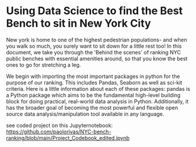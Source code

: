 # Using Data Science to find the Best Bench to sit in New York City
New york is home to one of the highest pedestrian populations- and when you walk so much, you surely want to sit down for a little rest too! In this document, we take you through the 'Behind the scenes' of ranking NYC public benches with essential amenities around, so that you know the best ones to go for stretching a leg.

We begin with importing the most important packages in python for the purpose of our ranking. This includes Pandas, Seaborn as well as sci-kit criteria. Here is a little information about each of these packages: pandas is a Python package which aims to be the fundamental high-level building block for doing practical, real-world data analysis in Python. Additionally, it has the broader goal of becoming the most powerful and flexible open source data analysis/manipulation tool available in any language.

see coded project on this Jupyternotebook: https://github.com/paolorivas/NYC-bench-ranking/blob/main/Project_Codebook_edited.ipynb
